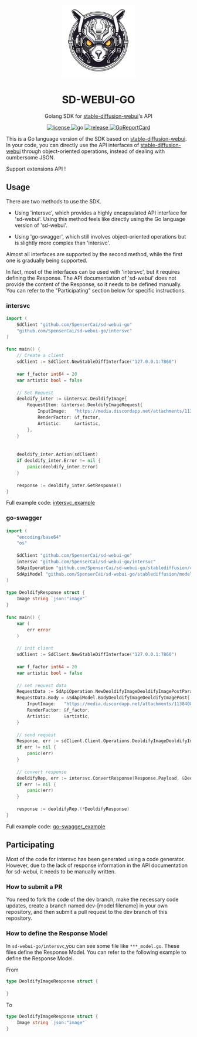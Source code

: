 <!--
 * @Author: SpenserCai
 * @Date: 2023-08-12 01:27:12
 * @version: 
 * @LastEditors: SpenserCai
 * @LastEditTime: 2023-08-13 14:15:47
 * @Description: file content
-->

<div align="center">

<img src="./res/logo.png" width="200" height="200" alt="sd-webui-go">

# SD-WEBUI-GO
Golang SDK for [stable-diffusion-webui](https://github.com/AUTOMATIC1111/stable-diffusion-webui)'s API

</div>

<p align="center">
  <a href="https://raw.githubusercontent.com/SpenserCai/sd-webui-go/main/LICENSE">
    <img src="https://img.shields.io/github/license/SpenserCai/sd-webui-go?color=blueviolet" alt="license">
  </a>
  <img src="https://img.shields.io/badge/Go-1.19+-blue" alt="go">
  <a href="https://github.com/SpenserCai/sd-webui-go/releases">
    <img src="https://img.shields.io/github/v/release/SpenserCai/sd-webui-go?color=rgb(255%2C0%2C0)&include_prereleases" alt="release">
  </a>
  <a href="https://goreportcard.com/report/github.com/SpenserCai/sd-webui-go">
    <img src="https://goreportcard.com/badge/github.com/SpenserCai/sd-webui-go" alt="GoReportCard">
  </a>
</p>

This is a Go language version of the SDK based on [stable-diffusion-webui](https://github.com/AUTOMATIC1111/stable-diffusion-webui). In your code, you can directly use the API interfaces of [stable-diffusion-webui](https://github.com/AUTOMATIC1111/stable-diffusion-webui) through object-oriented operations, instead of dealing with cumbersome JSON.

Support extensions API !

## Usage
There are two methods to use the SDK. 

 - Using 'intersvc', which provides a highly encapsulated API interface for 'sd-webui'. Using this method feels like directly using the Go language version of 'sd-webui'. 

 - Using 'go-swagger', which still involves object-oriented operations but is slightly more complex than 'intersvc'. 

Almost all interfaces are supported by the second method, while the first one is gradually being supported.

In fact, most of the interfaces can be used with 'intersvc', but it requires defining the Response. The API documentation of 'sd-webui' does not provide the content of the Response, so it needs to be defined manually. You can refer to the "Participating" section below for specific instructions.


### intersvc

```go
import (
	SdClient "github.com/SpenserCai/sd-webui-go"
	"github.com/SpenserCai/sd-webui-go/intersvc"
)

func main() {
	// Create a client
	sdClient := SdClient.NewStableDiffInterface("127.0.0.1:7860")

	var f_factor int64 = 20
	var artistic bool = false

	// Set Request
	deoldify_inter := &intersvc.DeoldifyImage{
		RequestItem: &intersvc.DeoldifyImageRequest{
			InputImage:   "https://media.discordapp.net/attachments/1138408545277190237/1138508881635577947i7krs1njekla1.jpg",
			RenderFactor: &f_factor,
			Artistic:     &artistic,
		},
	}


	deoldify_inter.Action(sdClient)
	if deoldify_inter.Error != nil {
		panic(deoldify_inter.Error)
	}

	response := deoldify_inter.GetResponse()
}
```

Full example code: [intersvc_example](./examples/intersvc_demo/main.go)

### go-swagger

```go
import (
	"encoding/base64"
	"os"
	
	SdClient "github.com/SpenserCai/sd-webui-go"
	intersvc "github.com/SpenserCai/sd-webui-go/intersvc"
	SdApiOperation "github.com/SpenserCai/sd-webui-go/stablediffusion/client/operations"
	SdApiModel "github.com/SpenserCai/sd-webui-go/stablediffusion/models"
)

type DeoldifyResponse struct {
	Image string `json:"image"`
}

func main() {
	var (
		err error
	)

	// init client
	sdClient := SdClient.NewStableDiffInterface("127.0.0.1:7860")

	var f_factor int64 = 20
	var artistic bool = false

	// set request data
	RequestData := SdApiOperation.NewDeoldifyImageDeoldifyImagePostParams()
	RequestData.Body = &SdApiModel.BodyDeoldifyImageDeoldifyImagePost{
		InputImage:   "https://media.discordapp.net/attachments/1138408545277190237/1138508881635577947/i7krs1njekla1.jpg",
		RenderFactor: &f_factor,
		Artistic:     &artistic,
	}

	// send request
	Response, err := sdClient.Client.Operations.DeoldifyImageDeoldifyImagePost(RequestData)
	if err != nil {
		panic(err)
	}

	// convert response
	deoldifyRep, err := intersvc.ConvertResponse(Response.Payload, &DeoldifyResponse{})
	if err != nil {
		panic(err)
	}

    response := deoldifyRep.(*DeoldifyResponse)
}
```

Full example code: [go-swagger_example](./examples/stable_demo/main.go)

## Participating

Most of the code for intersvc has been generated using a code generator. However, due to the lack of response information in the API documentation for sd-webui, it needs to be manually written.

### How to submit a PR

You need to fork the code of the dev branch, make the necessary code updates, create a branch named dev-[model filename] in your own repository, and then submit a pull request to the dev branch of this repository.

### How to define the Response Model

In `sd-webui-go/intersvc`,you can see some file like `***_model.go`. These files define the Response Model. You can refer to the following example to define the Response Model.

From

```go
type DeoldifyImageResponse struct {
	
}
```

To

```go
type DeoldifyImageResponse struct {
	Image string `json:"image"`
}
```